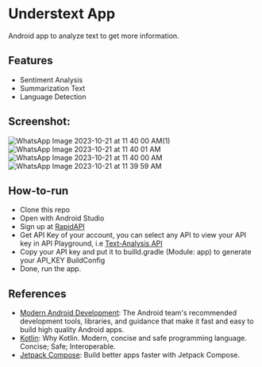 
# Understext App

Android app to analyze text to get more information.

## Features

- Sentiment Analysis
- Summarization Text
- Language Detection

## Screenshot:
![WhatsApp Image 2023-10-21 at 11 40 00 AM(1)](https://github.com/iccangji/text-analysis-app/assets/77067538/732018a7-ca25-4795-85dd-883c86fb62c1)
![WhatsApp Image 2023-10-21 at 11 40 01 AM](https://github.com/iccangji/text-analysis-app/assets/77067538/3cd925df-80a7-4d77-ba2c-adfa6d1f61e6)
![WhatsApp Image 2023-10-21 at 11 40 00 AM](https://github.com/iccangji/text-analysis-app/assets/77067538/6207b07c-ec86-4ae9-9a57-72f194bb64e6)
![WhatsApp Image 2023-10-21 at 11 39 59 AM](https://github.com/iccangji/text-analysis-app/assets/77067538/837ee361-2f8e-428b-8775-badf05e7762d)

## How-to-run

* Clone this repo
* Open with Android Studio
* Sign up at [RapidAPI](https://rapidapi.com)
* Get API Key of your account, you can select any API to view your API key in API Playground, i.e [Text-Analysis API](https://rapidapi.com/gaurmanojkumar530/api/text-analysis12/)
* Copy your API key and put it to builld.gradle (Module: app) to generate your API_KEY BuildConfig
* Done, run the app.

## References
* [Modern Android Development](https://developer.android.com/modern-android-development): The Android team's recommended development tools, libraries, and guidance that make it fast and easy to build high quality Android apps. 
* [Kotlin](kotlinlang.org): Why Kotlin. Modern, concise and safe programming language. Concise; Safe; Interoperable.
* [Jetpack Compose](https://developer.android.com/jetpack/compose): Build better apps faster with Jetpack Compose.
